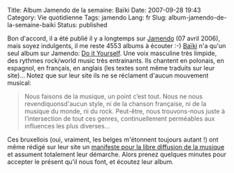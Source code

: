 Title: Album Jamendo de la semaine: Baïki
Date: 2007-09-28 19:43
Category: Vie quotidienne
Tags: jamendo
Lang: fr
Slug: album-jamendo-de-la-semaine-baiki
Status: published

Bon d'accord, il a été publié il y a longtemps sur
[Jamendo](http://www.jamendo.com/) (07 avril 2006), mais soyez indulgents, il
me reste 4553 albums à écouter :-) [Baïki](http://www.baiki.be/) n'a qu'un seul
album sur Jamendo: [Do it Yourself](http://www.jamendo.com/fr/album/1604/). Une
voix masculine très limpide, des rythmes rock/world music très entrainants. Ils
chantent en polonais, en espagnol, en français, en anglais (les textes sont
même traduits sur leur site)... Notez que sur leur site ils ne se réclament
d'aucun mouvement musical:

> Nous faisons de la musique, un point c’est tout. Nous ne nous
> revendiquonsd'aucun style, ni de la chanson française, ni de la musique du
> monde, ni du rock. Peut-être, nous trouvons-nous juste à l’intersection de
> tout ces genres, continuellement perméables aux influences les plus
> diverses...

Ces bruxellois (oui, vraiment, les belges m'étonnent toujours autant !) ont
même rédigé sur leur site un [manifeste pour la libre diffusion de la
musique](http://www.baiki.be/index.php?option=com_content&task=view&id=211&Itemid=41&lang=fr)
et assument totalement leur démarche. Alors prenez quelques minutes pour
accepter le présent qu'il nous font, et écoutez leur album.
